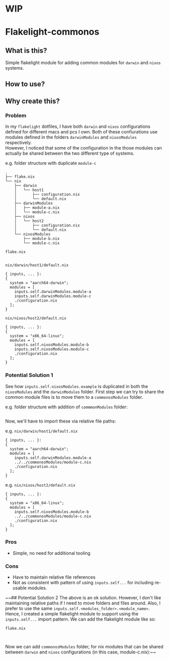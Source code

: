 # WIP
# Flakelight-commonos
## What is this?
Simple flakelight module for adding common modules for `darwin` and `nixos` systems.

## How to use?




## Why create this?

### Problem
In my `flakelight` dotfiles, I have both `darwin` and `nixos` configurations defined for different macs and pcs I own.
Both of these confiurations use modules defined in the folders `darwinModules` and `nixosModules` respectively.  
However, I noticed that some of the configuration in the those modules can actually be shared between the two different type of systems.


e.g. folder structure with duplicate `module-c`
```
.
├── flake.nix
└── nix
    ├── darwin
    │   └── host1
    │       ├── configuration.nix
    │       └── default.nix
    ├── darwinModules
    │   ├── module-a.nix
    │   └── module-c.nix
    ├── nixos
    │   └── host2
    │       ├── configuration.nix
    │       └── default.nix
    └── nixosModules
        ├── module-b.nix
        └── module-c.nix
```

`flake.nix`
```

```


`nix/darwin/host1/default.nix`
```
{ inputs, ... }:
{
  system = "aarch64-darwin";
  modules = [
    inputs.self.darwinModules.module-a
    inputs.self.darwinModules.module-c
    ./configuration.nix
  ];
}
```

`nix/nixos/host2/default.nix`
```
{ inputs, ... }:
{
  system = "x86_64-linux";
  modules = [
    inputs.self.nixosModules.module-b
    inputs.self.nixosModules.module-c
    ./configuration.nix
  ];
}
```

### Potential Solution 1

See how `inputs.self.nixosModules.example` is duplicated in both the `nixosModules` and the `darwinModules` folder.
First step we can try to share the common module files is to move them to a `commonosModules` folder.

e.g. folder structure with addition of `commmonModules` folder:
```

```

Now, we'll have to import these via relative file paths:

e.g. `nix/darwin/host1/default.nix`
```
{ inputs, ... }:
{
  system = "aarch64-darwin";
  modules = [
    inputs.self.darwinModules.module-a
    ../../commonosModules/module-c.nix
    ./configuration.nix
  ];
}
```

e.g. `nix/nixos/host2/default.nix`
```
{ inputs, ... }:
{
  system = "x86_64-linux";
  modules = [
    inputs.self.nixosModules.module-b
    ../../commonosModules/module-c.nix
    ./configuration.nix
  ];
}
```

### Pros
- Simple, no need for additional tooling

### Cons
- Have to maintain relative file references
- Not as consistent with pattern of using `inputs.self...` for including re-usable modules.


~~## Potential Solution 2
The above is an ok solution.  However, I don't like maintaining relative paths if I need to move folders and files around.  Also, I prefer to use the same `inputs.self.<modules_folder>.<module_name>`.
Hence, I created a simple flakelight module to support using the `inputs.self...` import pattern.
We can add the flakelight module like so:

`flake.nix`
```
  
```

Now we can add `commonosModules` folder, for nix modules that can be shared
between `darwin` and `nixos` configurations (in this case, module-c.nix):~~
